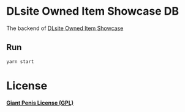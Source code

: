 # DLsite Owned Item Showcase DB


The backend of [DLsite Owned Item Showcase](https://github.com/eai04191/dlsite-owned-item-showcase)

## Run

```
yarn start
```

# License

[**Giant Penis License (GPL)**](http://giant-penis-license.org)
